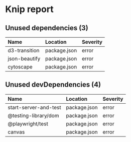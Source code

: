 # Knip report

## Unused dependencies (3)

| Name          | Location     | Severity |
| :------------ | :----------- | :------- |
| d3-transition | package.json | error    |
| json-beautify | package.json | error    |
| cytoscape     | package.json | error    |

## Unused devDependencies (4)

| Name                  | Location     | Severity |
| :-------------------- | :----------- | :------- |
| start-server-and-test | package.json | error    |
| @testing-library/dom  | package.json | error    |
| @playwright/test      | package.json | error    |
| canvas                | package.json | error    |

